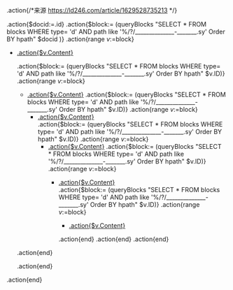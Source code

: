 .action{/*来源 https://ld246.com/article/1629528735213 */}

.action{$docid:=.id}
.action{$block:= (queryBlocks "SELECT * FROM blocks WHERE type= 'd' AND path like '%/?/______________-_______.sy' Order BY hpath" $docid )}
.action{range $v:=$block} 

- [.action{$v.Content}](siyuan://block/.action{$v.ID})


    .action{$block:= (queryBlocks "SELECT * FROM blocks WHERE type= 'd' AND path like '%/?/______________-_______.sy' Order BY hpath" $v.ID)}
    .action{range $v:=$block}
    - [.action{$v.Content}](siyuan://block/.action{$v.ID})
      .action{$block:= (queryBlocks "SELECT * FROM blocks WHERE type= 'd' AND path like '%/?/______________-_______.sy' Order BY hpath" $v.ID)}
      .action{range $v:=$block}
      - [.action{$v.Content}](siyuan://block/.action{$v.ID})  
        .action{$block:= (queryBlocks "SELECT * FROM blocks WHERE type= 'd' AND path like '%/?/______________-_______.sy' Order BY hpath" $v.ID)}
        .action{range $v:=$block}
        - [.action{$v.Content}](siyuan://block/.action{$v.ID})
            .action{$block:= (queryBlocks "SELECT * FROM blocks WHERE type= 'd' AND path like '%/?/______________-_______.sy' Order BY hpath" $v.ID)}
            .action{range $v:=$block}
            - [.action{$v.Content}](siyuan://block/.action{$v.ID})  
                .action{$block:= (queryBlocks "SELECT * FROM blocks WHERE type= 'd' AND path like '%/?/______________-_______.sy' Order BY hpath" $v.ID)}
                .action{range $v:=$block}
                - [.action{$v.Content}](siyuan://block/.action{$v.ID})  
    
                .action{end}
            .action{end}
        .action{end}
    
     .action{end}        
    
    .action{end}

.action{end}
